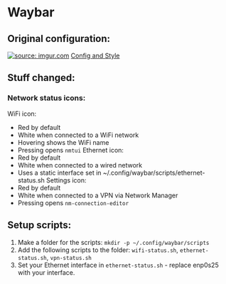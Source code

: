 # Waybar
## Original configuration:
<a href="https://i.imgur.com/Qbj43Uz.png"><img src="https://i.imgur.com/Qbj43Uz.png" title="source: imgur.com" /></a>
[Config and Style](https://github.com/cjbassi/config/tree/master/.config/waybar)

## Stuff changed:
### Network status icons:
WiFi icon:
- Red by default
- White when connected to a WiFi network
- Hovering shows the WiFi name
- Pressing opens `nmtui`
Ethernet icon:
- Red by default
- White when connected to a wired network
- Uses a static interface set in ~/.config/waybar/scripts/ethernet-status.sh
Settings icon:
- Red by default
- White when connected to a VPN via Network Manager
- Pressing opens `nm-connection-editor`

## Setup scripts:
1. Make a folder for the scripts: `mkdir -p ~/.config/waybar/scripts`
2. Add the following scripts to the folder: `wifi-status.sh`, `ethernet-status.sh`, `vpn-status.sh`
3. Set your Ethernet interface in `ethernet-status.sh` - replace enp0s25 with your interface. 
